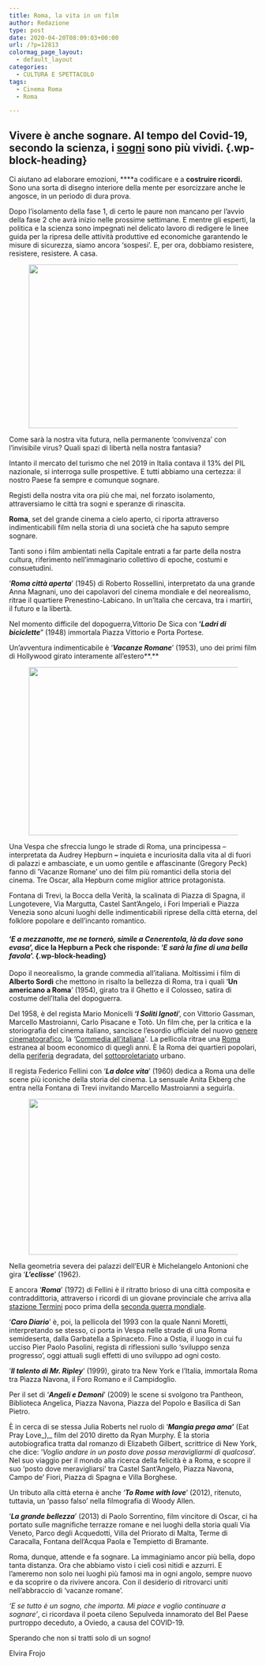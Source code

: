 ```yaml
---
title: Roma, la vita in un film
author: Redazione
type: post
date: 2020-04-20T08:09:03+00:00
url: /?p=12813
colormag_page_layout:
  - default_layout
categories:
  - CULTURA E SPETTACOLO
tags:
  - Cinema Roma
  - Roma

---
```

## Vivere è anche sognare. Al tempo del Covid-19, secondo la scienza, i [sogni][1] sono **più vividi.**  {.wp-block-heading}

Ci aiutano ad elaborare emozioni, ****a codificare e a **costruire ricordi.** Sono una sorta di disegno interiore della mente per esorcizzare anche le angosce, in un periodo di dura prova. 

Dopo l’isolamento della fase 1, di certo le paure non mancano per l’avvio della fase 2 che avrà inizio nelle prossime settimane. E mentre gli esperti, la politica e la scienza sono impegnati nel delicato lavoro di redigere le linee guida per la ripresa delle attività produttive ed economiche garantendo le misure di sicurezza, siamo ancora ‘sospesi’. E, per ora, dobbiamo resistere, resistere, resistere. A casa.

<div class="wp-block-image">
  <figure class="aligncenter size-large is-resized"><img decoding="async" loading="lazy" src="https://progressonline.it/wp-content/uploads/2020/03/arch-of-constantine-roma.jpg" alt="" class="wp-image-12744" width="497" height="331" /></figure>
</div>

Come sarà la nostra vita futura, nella permanente ‘convivenza’ con l’invisibile virus? Quali spazi di libertà nella nostra fantasia?

Intanto il mercato del turismo che nel 2019 in Italia contava il 13% del PIL nazionale, si interroga sulle prospettive. E tutti abbiamo una certezza: il nostro Paese fa sempre e comunque sognare.&nbsp;

Registi della nostra vita ora più che mai, nel forzato isolamento, attraversiamo le città tra sogni e speranze di rinascita.&nbsp;

**Roma**, set del grande cinema a cielo aperto, ci riporta attraverso indimenticabili film nella storia di una società che ha saputo sempre sognare. 

Tanti sono i film ambientati nella Capitale entrati a far parte della nostra cultura, riferimento nell’immaginario collettivo di epoche, costumi e consuetudini.

‘**_Roma città aperta_**’ (1945) di Roberto Rossellini, interpretato da una grande Anna Magnani, uno dei capolavori del cinema mondiale e del neorealismo, ritrae il quartiere Prenestino-Labicano. In un’Italia che cercava, tra i martiri, il futuro e la libertà.

Nel momento difficile del dopoguerra,Vittorio De Sica con **‘_Ladri di biciclette_**&#8221; (1948) immortala Piazza Vittorio e Porta Portese.

Un’avventura indimenticabile è ‘**_Vacanze Romane_**’ (1953), uno dei primi film di Hollywood girato interamente all&#8217;estero**.**

<div class="wp-block-image">
  <figure class="aligncenter size-large is-resized"><img decoding="async" loading="lazy" src="https://progressonline.it/wp-content/uploads/2020/01/rome-4087275_1280-1024x682.jpg" alt="" class="wp-image-12463" width="511" height="340" /></figure>
</div>

Una Vespa che sfreccia lungo le strade di Roma, una principessa &#8211; interpretata da Audrey Hepburn **&#8211;** inquieta e incuriosita dalla vita al di fuori di palazzi e ambasciate, e un uomo gentile e affascinante (Gregory Peck) fanno di ’Vacanze Romane’ uno dei film più romantici della storia del cinema. Tre Oscar, alla Hepburn come miglior attrice protagonista.

Fontana di Trevi, la Bocca della Verità, la scalinata di Piazza di Spagna, il Lungotevere, Via Margutta, Castel Sant’Angelo, i Fori Imperiali e Piazza Venezia sono alcuni luoghi delle indimenticabili riprese della città eterna, del folklore popolare e dell&#8217;incanto romantico.

#### ‘_E a mezzanotte, me ne tornerò, simile a Cenerentola, là da dove sono evasa_’, dice la Hepburn a Peck che risponde: ‘_E sarà la fine di una bella favola_’. {.wp-block-heading}

Dopo il neorealismo, la grande commedia all&#8217;italiana. Moltissimi i film di **Alberto Sordi** che mettono in risalto la bellezza di Roma, tra i quali ‘**Un americano a Roma**’ (1954), girato tra il Ghetto e il Colosseo, satira di costume dell’Italia del dopoguerra. 

Del 1958, è del regista Mario Monicelli **‘_I Soliti Ignoti_**’, con Vittorio Gassman, Marcello Mastroianni, Carlo Pisacane e Totò. Un film che, per la critica e la storiografia del cinema italiano, sancisce l&#8217;esordio ufficiale del nuovo [genere cinematografico][2], la _‘_[Commedia all&#8217;italiana][3]’_._ La pellicola ritrae una [Roma][4] estranea al boom economico di quegli anni. È la Roma dei quartieri popolari, della [periferia][5] degradata, del [sottoproletariato][6] urbano.

Il regista Federico Fellini con ‘**_La dolce vita_**’ (1960) dedica a Roma una delle scene più iconiche della storia del cinema. La sensuale Anita Ekberg che entra nella Fontana di Trevi invitando Marcello Mastroianni a seguirla. 

<div class="wp-block-image">
  <figure class="aligncenter size-large is-resized"><img decoding="async" loading="lazy" src="https://progressonline.it/wp-content/uploads/2020/04/Dolce_vita.gif" alt="" class="wp-image-12814" width="495" height="315" /></figure>
</div>

Nella geometria severa dei palazzi dell&#8217;EUR è Michelangelo Antonioni che gira ‘**_L&#8217;eclisse_**’ (1962).

E ancora ‘**_Roma_**’ (1972) di Fellini è il ritratto brioso di una città composita e contraddittoria, attraverso i ricordi di un giovane provinciale che arriva alla [stazione Termini][7] poco prima della [seconda guerra mondiale][8].

‘**_Caro Diario_**’ è, poi, la pellicola del 1993 con la quale Nanni Moretti, interpretando se stesso, ci porta in Vespa nelle strade di una Roma semideserta, dalla Garbatella a Spinaceto. Fino a Ostia, il luogo in cui fu ucciso Pier Paolo Pasolini, regista di riflessioni sullo ‘sviluppo senza progresso’, oggi attuali sugli effetti di uno sviluppo ad ogni costo. 

‘**_Il talento di Mr. Ripley_**’ (1999), girato tra New York e l’Italia, immortala Roma tra Piazza Navona, il Foro Romano e il Campidoglio.

Per il set di ‘_**Angeli e Demoni**_’ (2009) le scene si svolgono tra Pantheon, Biblioteca Angelica, Piazza Navona, Piazza del Popolo e Basilica di San Pietro. 

È in cerca di se stessa Julia Roberts nel ruolo di ‘_**Mangia prega ama’**_ (Eat Pray Love_),_ film del 2010 diretto da Ryan Murphy. È la storia autobiografica tratta dal romanzo di Elizabeth Gilbert, scrittrice di New York, che dice: ‘_Voglio andare in un posto dove possa meravigliarmi di qualcosa_’. Nel suo viaggio per il mondo alla ricerca della felicità è a Roma, e scopre il suo ‘posto dove meravigliarsi’ tra Castel Sant’Angelo, Piazza Navona, Campo de’ Fiori, Piazza di Spagna e Villa Borghese.

Un tributo alla città eterna è anche ‘_**To Rome with love**_’ (2012), ritenuto, tuttavia, un ‘passo falso’ nella filmografia di Woody Allen.

‘**_La grande bellezza_**’ (2013) di Paolo Sorrentino, film vincitore di Oscar, ci ha portato sulle magnifiche terrazze romane e nei luoghi della storia quali Via Veneto, Parco degli Acquedotti, Villa del Priorato di Malta, Terme di Caracalla, Fontana dell&#8217;Acqua Paola e Tempietto di Bramante.

Roma, dunque, attende e fa sognare. La immaginiamo ancor più bella, dopo tanta distanza. Ora che abbiamo visto i cieli così nitidi e azzurri. E l’ameremo non solo nei luoghi più famosi ma in ogni angolo, sempre nuovo e da scoprire o da rivivere ancora. Con il desiderio di ritrovarci uniti nell’abbraccio di ‘vacanze romane’.

_‘E se tutto è un sogno, che importa. Mi piace e voglio continuare a sognare’_, ci ricordava il poeta cileno Sepulveda innamorato del Bel Paese purtroppo deceduto, a Oviedo, a causa del COVID-19.

Sperando che non si tratti solo di un sogno!

Elvira Frojo

 [1]: https://www.wired.it/attualita/tech/2019/10/26/riprodurre-sogni-come-film/
 [2]: https://it.wikipedia.org/wiki/Generi_cinematografici
 [3]: https://it.wikipedia.org/wiki/Commedia_all%2527italiana
 [4]: https://it.wikipedia.org/wiki/Roma
 [5]: https://it.wikipedia.org/wiki/Periferia
 [6]: https://it.wikipedia.org/wiki/Sottoproletariato
 [7]: https://it.wikipedia.org/wiki/Stazione_di_Roma_Termini
 [8]: https://it.wikipedia.org/wiki/Seconda_guerra_mondiale